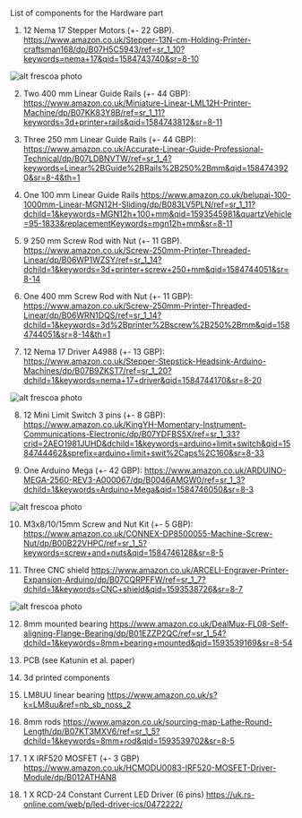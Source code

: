 
List of components for the Hardware part

1. 12  Nema 17 Stepper Motors (+- 22 GBP). 
https://www.amazon.co.uk/Stepper-13N-cm-Holding-Printer-craftsman168/dp/B07H5C5943/ref=sr_1_10?keywords=nema+17&qid=1584743740&sr=8-10

![alt frescoa photo](https://github.com/frescolabs/FrescoM/blob/master/media/Nema_17.jpg?raw=true)

2. Two 400 mm Linear Guide Rails (+- 44 GBP):
https://www.amazon.co.uk/Miniature-Linear-LML12H-Printer-Machine/dp/B07KK83Y8B/ref=sr_1_11?keywords=3d+printer+rails&qid=1584743812&sr=8-11

3. Three 250 mm Linear Guide Rails (+- 44 GBP):
https://www.amazon.co.uk/Accurate-Linear-Guide-Professional-Technical/dp/B07LDBNVTW/ref=sr_1_4?keywords=Linear%2BGuide%2BRails%2B250%2Bmm&qid=1584743920&sr=8-4&th=1

4. One 100 mm Linear Guide Rails
https://www.amazon.co.uk/belupai-100-1000mm-Linear-MGN12H-Sliding/dp/B083LV5PLN/ref=sr_1_11?dchild=1&keywords=MGN12h+100+mm&qid=1593545981&quartzVehicle=95-1833&replacementKeywords=mgn12h+mm&sr=8-11

5. 9 250 mm Screw Rod with Nut (+- 11 GBP).  
https://www.amazon.co.uk/Screw-250mm-Printer-Threaded-Linear/dp/B06WP1WZSY/ref=sr_1_14?dchild=1&keywords=3d+printer+screw+250+mm&qid=1584744051&sr=8-14

6. One 400 mm Screw Rod with Nut (+- 11 GBP):
https://www.amazon.co.uk/Screw-250mm-Printer-Threaded-Linear/dp/B06WRN1DQS/ref=sr_1_14?dchild=1&keywords=3d%2Bprinter%2Bscrew%2B250%2Bmm&qid=1584744051&sr=8-14&th=1

7. 12 Nema 17 Driver A4988 (+- 13 GBP): 
https://www.amazon.co.uk/Stepper-Stepstick-Headsink-Arduino-Machines/dp/B07B9ZKST7/ref=sr_1_20?dchild=1&keywords=nema+17+driver&qid=1584744170&sr=8-20

![alt frescoa photo](https://github.com/frescolabs/FrescoM/blob/master/media/Stepper_driver.jpg?raw=true)

8. 12 Mini Limit Switch 3 pins (+- 8 GBP):
https://www.amazon.co.uk/KingYH-Momentary-Instrument-Communications-Electronic/dp/B07YDFBS5X/ref=sr_1_33?crid=2AEO1981JUHD&dchild=1&keywords=arduino+limit+switch&qid=1584744462&sprefix=arduino+limit+swit%2Caps%2C160&sr=8-33

9. One Arduino Mega (+- 42 GBP):
https://www.amazon.co.uk/ARDUINO-MEGA-2560-REV3-A000067/dp/B0046AMGW0/ref=sr_1_3?dchild=1&keywords=Arduino+Mega&qid=1584746050&sr=8-3

![alt frescoa photo](https://github.com/frescolabs/FrescoM/blob/master/media/Arduino_image.jpg?raw=true)

10. M3x8/10/15mm Screw and Nut Kit (+- 5 GBP):
https://www.amazon.co.uk/CONNEX-DP8500055-Machine-Screw-Nut/dp/B00B22VHPC/ref=sr_1_5?keywords=screw+and+nuts&qid=1584746128&sr=8-5

11. Three CNC shield 
https://www.amazon.co.uk/ARCELI-Engraver-Printer-Expansion-Arduino/dp/B07CQRPFFW/ref=sr_1_7?dchild=1&keywords=CNC+shield&qid=1593538726&sr=8-7

![alt frescoa photo](https://github.com/frescolabs/FrescoM/blob/master/media/CNC.jpg?raw=true)

12. 8mm mounted bearing
https://www.amazon.co.uk/DealMux-FL08-Self-aligning-Flange-Bearing/dp/B01EZZP2QC/ref=sr_1_54?dchild=1&keywords=8mm+bearing+mounted&qid=1593539169&sr=8-54

13. PCB (see Katunin et al. paper)

14. 3d printed components

15. LM8UU linear bearing
https://www.amazon.co.uk/s?k=LM8uu&ref=nb_sb_noss_2

16. 8mm rods
https://www.amazon.co.uk/sourcing-map-Lathe-Round-Length/dp/B07KT3MXV6/ref=sr_1_5?dchild=1&keywords=8mm+rod&qid=1593539702&sr=8-5

17. 1 X IRF520 MOSFET (+- 3 GBP)
https://www.amazon.co.uk/HCMODU0083-IRF520-MOSFET-Driver-Module/dp/B012ATHAN8

18. 1 X RCD-24 Constant Current LED Driver (6 pins)
https://uk.rs-online.com/web/p/led-driver-ics/0472222/


